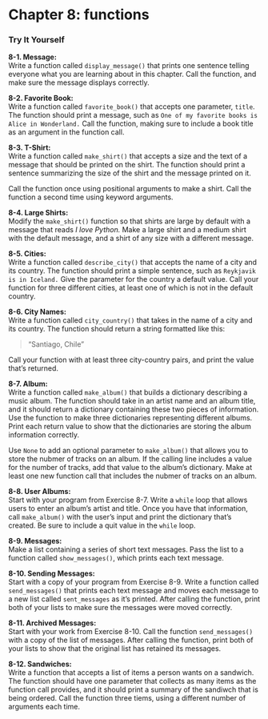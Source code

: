 # Chapter 8: functions
### Try It Yourself

**8-1. Message:**<br>
Write a function called `display_message()` that prints one sentence telling everyone what you are learning about in this chapter. Call the function, and make sure the message displays correctly.

**8-2. Favorite Book:**<br>
Write a function called `favorite_book()` that accepts one parameter, `title`. The function should print a message, such as `One of my favorite books is Alice in Wonderland.` Call the function, making sure to include a book title as an argument in the function call.

**8-3. T-Shirt:**<br>
Write a function called `make_shirt()` that accepts a size and the text of a message that should be printed on the shirt. The function should print a sentence summarizing the size of the shirt and the message printed on it.

 Call the function once using positional arguments to make a shirt. Call the function a second time using keyword arguments.

**8-4. Large Shirts:**<br>
Modify the `make_shirt()` function so that shirts are large by default with a message that reads _I love Python._ Make a large shirt and a medium shirt with the default message, and a shirt of any size with a different message.

**8-5. Cities:**<br>
Write a function called `describe_city()` that accepts the name of a city and its country. The function should print a simple sentence, such as `Reykjavik is in Iceland.` Give the parameter for the country a default value. Call your function for three different cities, at least one of which is not in the default country.

**8-6. City Names:**<br>
Write a function called `city_country()` that takes in the name of a city and its country. The function should return a string formatted like this:

>“Santiago, Chile”

Call your function with at least three city-country pairs, and print the value that’s returned.

**8-7. Album:**<br>
Write a function called `make_album()` that builds a dictionary describing a music album. The function should take in an artist name and an album title, and it should return a dictionary containing these two pieces of information. Use the function to make three dictionaries representing different albums. Print each return value to show that the dictionaries are storing the album information correctly.

Use `None` to add an optional parameter to `make_album()` that allows you to store the nubmer of tracks on an album. If the calling line includes a value for the number of tracks, add that value to the album’s dictionary. Make at least one new function call that includes the nubmer of tracks on an album.

**8-8. User Albums:**<br>
Start with your program from Exercise 8-7. Write a `while` loop that allows users to enter an album’s artist and title. Once you have that information, call `make_album()` with the user’s input and print the dictionary that’s created. Be sure to include a quit value in the `while` loop.

**8-9. Messages:**<br>
Make a list containing a series of short text messages. Pass the list to a function called `show_messages()`, which prints each text message.

**8-10. Sending Messages:**<br>
Start with a copy of your program from Exercise 8-9. Write a function called `send_messages()` that prints each text message and moves each message to a new list called `sent_messages` as it’s printed. After calling the function, print both of your lists to make sure the messages were moved correctly.

**8-11. Archived Messages:**<br>
Start with your work from Exercise 8-10. Call the function `send_messages()` with a copy of the list of messages. After calling the function, print both of your lists to show that the original list has retained its messages.

**8-12. Sandwiches:**<br>
Write a function that accepts a list of items a person wants on a sandwich. The function should have one parameter that collects as many items as the function call provides, and it should print a summary of the sandiwch that is being ordered. Call the function three tiems, using a different number of arguments each time.



